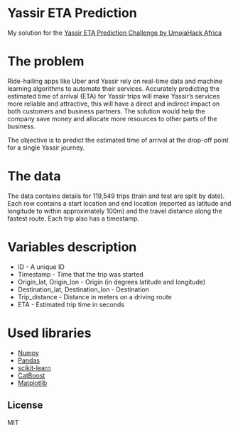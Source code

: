 # Yassir ETA Prediction
My solution for the [Yassir ETA Prediction Challenge by UmojaHack Africa](https://zindi.africa/hackathons/umojahack-algeria-yassir-eta-prediction-challenge)

# The problem
Ride-hailing apps like Uber and Yassir rely on real-time data and machine learning algorithms to automate their services. Accurately predicting the estimated time of arrival (ETA) for Yassir trips will make Yassir’s services more reliable and attractive, this will have a direct and indirect impact on both customers and business partners. The solution would help the company save money and allocate more resources to other parts of the business.

The objective is to predict the estimated time of arrival at the drop-off point for a single Yassir journey.

# The data
The data contains details for 119,549 trips (train and test are split by date). Each row contains a start location and end location (reported as latitude and longitude to within approximately 100m) and the travel distance along the fastest route. Each trip also has a timestamp.

# Variables description
* ID - A unique ID
* Timestamp - Time that the trip was started
* Origin_lat, Origin_lon - Origin (in degrees latitude and longitude)
* Destination_lat, Destination_lon - Destination
* Trip_distance - Distance in meters on a driving route
* ETA - Estimated trip time in seconds

# Used libraries
* [Numpy](https://numpy.org/doc/stable/)
* [Pandas](https://pandas.pydata.org/docs/)
* [scikit-learn](https://scikit-learn.org/stable/)
* [CatBoost](https://catboost.ai/docs/concepts/about.html)
* [Matplotlib](https://matplotlib.org/contents.html)


License
----

MIT

[//]: # (These are reference links used in the body of this note and get stripped out when the markdown processor does its job. There is no need to format nicely because it shouldn't be seen. Thanks SO - http://stackoverflow.com/questions/4823468/store-comments-in-markdown-syntax)


   [dill]: <https://github.com/joemccann/dillinger>
   [git-repo-url]: <https://github.com/joemccann/dillinger.git>
   [john gruber]: <http://daringfireball.net>
   [df1]: <http://daringfireball.net/projects/markdown/>
   [markdown-it]: <https://github.com/markdown-it/markdown-it>
   [Ace Editor]: <http://ace.ajax.org>
   [node.js]: <http://nodejs.org>
   [Twitter Bootstrap]: <http://twitter.github.com/bootstrap/>
   [jQuery]: <http://jquery.com>
   [@tjholowaychuk]: <http://twitter.com/tjholowaychuk>
   [express]: <http://expressjs.com>
   [AngularJS]: <http://angularjs.org>
   [Gulp]: <http://gulpjs.com>

   [PlDb]: <https://github.com/joemccann/dillinger/tree/master/plugins/dropbox/README.md>
   [PlGh]: <https://github.com/joemccann/dillinger/tree/master/plugins/github/README.md>
   [PlGd]: <https://github.com/joemccann/dillinger/tree/master/plugins/googledrive/README.md>
   [PlOd]: <https://github.com/joemccann/dillinger/tree/master/plugins/onedrive/README.md>
   [PlMe]: <https://github.com/joemccann/dillinger/tree/master/plugins/medium/README.md>
   [PlGa]: <https://github.com/RahulHP/dillinger/blob/master/plugins/googleanalytics/README.md>
